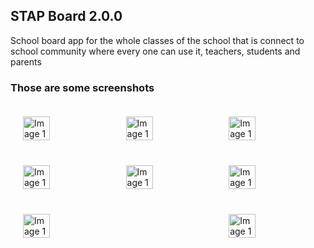 <body styly="margin: 0; padding: 0; display: flex; justify-content: space-between;">
    <h2>STAP Board 2.0.0</h2>
    <p>School board app for the whole classes of the school that is connect to school community where every one can use it, teachers, students and parents</p>
    <h3>Those are some screenshots</h3>
    <div style="width: 100%; display: flex; justify-content: space-between; padding: 10px; box-sizing: border-box;">
        <img src="https://github.com/user-attachments/assets/6cd90296-48d7-4d63-abed-74bf13190b3e" alt="Image 1" style="width: 32%; padding: 10px; box-sizing: border-box;" >
        <img src="https://github.com/user-attachments/assets/7b023737-697e-4c6c-92d1-891e6df54e05" alt="Image 1" style="width: 32%; padding: 10px; box-sizing: border-box;" >
        <img src="https://github.com/user-attachments/assets/3661b895-f0a2-482f-8de2-879eecd51285" alt="Image 1" style="width: 32%; padding: 10px; box-sizing: border-box;" >
    </div>
    <div style="width: 100%; display: flex; justify-content: space-between; padding: 10px; box-sizing: border-box;">
        <img src="https://github.com/user-attachments/assets/beecac65-f756-4704-9127-d05ba84fdeb5" alt="Image 1" style="width: 32%; padding: 10px; box-sizing: border-box;" >
        <img src="https://github.com/user-attachments/assets/3806d5a3-a57f-40b0-89cb-75bcfc70b83d" alt="Image 1" style="width: 32%; padding: 10px; box-sizing: border-box;" >
        <img src="https://github.com/user-attachments/assets/7fb08dbf-9263-4058-824e-d96caddc6d36" alt="Image 1" style="width: 32%; padding: 10px; box-sizing: border-box;" >
     </div>
     <div style="width: 100%; display: flex; justify-content: space-between; padding: 10px; box-sizing: border-box;">
        <img src="https://github.com/user-attachments/assets/da3e84ef-2b06-4f8a-9bbd-34e8906d51f7" alt="Image 1" style="width: 32%; padding: 10px; box-sizing: border-box;" >
        <img src="https://github.com/user-attachments/assets/47770c9b-1d95-427d-838c-7b2dd8be6565" alt="Image 1" style="width: 32%; padding: 10px; box-sizing: border-box;" >
     </div>
</body>

